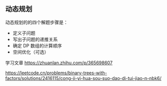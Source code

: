 ## 动态规划
动态规划的的四个解题步骤是：

- 定义子问题
- 写出子问题的递推关系
- 确定 DP 数组的计算顺序
- 空间优化（可选）

学习文章
https://zhuanlan.zhihu.com/p/365698607

https://leetcode.cn/problems/binary-trees-with-factors/solutions/2416115/cong-ji-yi-hua-sou-suo-dao-di-tui-jiao-n-nbk6/